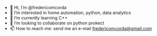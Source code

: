 - 👋 Hi, I’m @fredericomcorda
- 👀 I’m interested in home automation, python, data analytics
- 🌱 I’m currently learning C++
- 💞️ I’m looking to collaborate on python prokect
- 📫 How to reach me: send me an e-mail fredericomcorda@gmail.com


